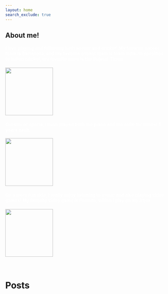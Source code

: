 ```yaml
---
layout: home
search_exclude: true
---
```

<h2>
About me!
</h2>

<h4 style="color: white;">
<!--
My name is me! 

I am a 14 year old boy at Del Norte High School, in San Diego, California. 
-->
</h4>
<!--
<img src="{{site.baseurl}}/images/aboutme/IMG_7313.jpg" height="200px">
-->
<footer class="site-footer">
</footer>

<h4 style="color: white;">
I love playing and following both soccer and cricket! My favorite soccer team is Barcelona, and my favorite cricket team is team India. In specifics to Indian cricket, my favorite team is the Gujarat Titans.
</h4>

<img src="{{site.baseurl}}/images/aboutme/sportsteams.jpg" height="150 px">
<footer class="site-footer">
</footer>
<h4 style="color: white;">
Outside of sports, I have played both the piano and the cello for almost 5 years each.
</h4>

<img src="{{site.baseurl}}/images/aboutme/piano&cello.jpg" height="150 px">
<footer class="site-footer">
</footer>
<h4 style="color: white;">
On a more fun side, I really enjoy listening to music and also playing video games! My favorite video game is Fortnite, which I play on my Xbox.
</h4>

<img src="{{site.baseurl}}/images/aboutme/fortniteandmusic.jpg" height="150 px">

<br>
<br>
<br>

# Posts
